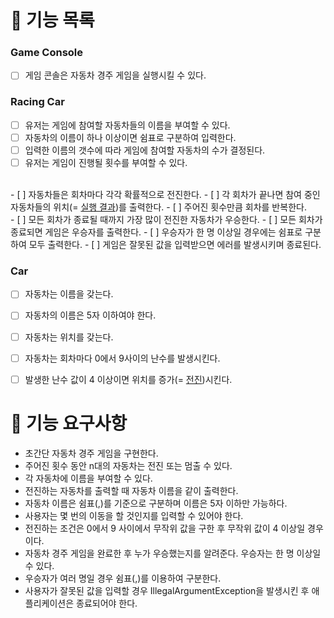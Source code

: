 # 📝 기능 목록

### Game Console
- [ ] 게임 콘솔은 자동차 경주 게임을 실행시킬 수 있다.

### Racing Car
- [ ] 유저는 게임에 참여할 자동차들의 이름을 부여할 수 있다.
- [ ] 자동차의 이름이 하나 이상이면 쉼표로 구분하여 입력한다.
- [ ] 입력한 이름의 갯수에 따라 게임에 참여할 자동차의 수가 결정된다.  
- [ ] 유저는 게임이 진행될 횟수를 부여할 수 있다.  
<br>
- [ ] 자동차들은 회차마다 각각 확률적으로 전진한다.
- [ ] 각 회차가 끝나면 참여 중인 자동차들의 위치(= <u>실행 결과</u>)를 출력한다.
- [ ] 주어진 횟수만큼 회차를 반복한다.  
<br>
- [ ] 모든 회차가 종료될 때까지 가장 많이 전진한 자동차가 우승한다.
- [ ] 모든 회차가 종료되면 게임은 우승자를 출력한다.
- [ ] 우승자가 한 명 이상일 경우에는 쉼표로 구분하여 모두 출력한다.
- [ ] 게임은 잘못된 값을 입력받으면 에러를 발생시키며 종료된다.

### Car
- [ ] 자동차는 이름을 갖는다.
- [ ] 자동차의 이름은 5자 이하여야 한다.
- [ ] 자동차는 위치를 갖는다.
- [ ] 자동차는 회차마다 0에서 9사이의 난수를 발생시킨다.
- [ ] 발생한 난수 값이 4 이상이면 위치를 증가(= <u>전진</u>)시킨다.


# 💬 기능 요구사항
- 초간단 자동차 경주 게임을 구현한다.
- 주어진 횟수 동안 n대의 자동차는 전진 또는 멈출 수 있다.
- 각 자동차에 이름을 부여할 수 있다.
- 전진하는 자동차를 출력할 때 자동차 이름을 같이 출력한다.
- 자동차 이름은 쉼표(,)를 기준으로 구분하며 이름은 5자 이하만 가능하다.
- 사용자는 몇 번의 이동을 할 것인지를 입력할 수 있어야 한다.
- 전진하는 조건은 0에서 9 사이에서 무작위 값을 구한 후 무작위 값이 4 이상일 경우이다.
- 자동차 경주 게임을 완료한 후 누가 우승했는지를 알려준다. 우승자는 한 명 이상일 수 있다.
- 우승자가 여러 명일 경우 쉼표(,)를 이용하여 구분한다.
- 사용자가 잘못된 값을 입력할 경우 IllegalArgumentException을 발생시킨 후 애플리케이션은 종료되어야 한다.
